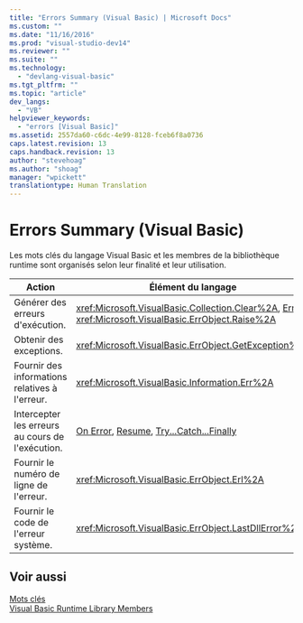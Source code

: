 ```yaml
---
title: "Errors Summary (Visual Basic) | Microsoft Docs"
ms.custom: ""
ms.date: "11/16/2016"
ms.prod: "visual-studio-dev14"
ms.reviewer: ""
ms.suite: ""
ms.technology: 
  - "devlang-visual-basic"
ms.tgt_pltfrm: ""
ms.topic: "article"
dev_langs: 
  - "VB"
helpviewer_keywords: 
  - "errors [Visual Basic]"
ms.assetid: 2557da60-c6dc-4e99-8128-fceb6f8a0736
caps.latest.revision: 13
caps.handback.revision: 13
author: "stevehoag"
ms.author: "shoag"
manager: "wpickett"
translationtype: Human Translation
---
```

# Errors Summary (Visual Basic)
Les mots clés du langage Visual Basic et les membres de la bibliothèque runtime sont organisés selon leur finalité et leur utilisation.  
  
|Action|Élément du langage|  
|------------|------------------------|  
|Générer des erreurs d'exécution.|<xref:Microsoft.VisualBasic.Collection.Clear%2A>, [Error](../../../visual-basic/language-reference/statements/error-statement.md), <xref:Microsoft.VisualBasic.ErrObject.Raise%2A>|  
|Obtenir des exceptions.|<xref:Microsoft.VisualBasic.ErrObject.GetException%2A>|  
|Fournir des informations relatives à l'erreur.|<xref:Microsoft.VisualBasic.Information.Err%2A>|  
|Intercepter les erreurs au cours de l'exécution.|[On Error](../../../visual-basic/language-reference/statements/on-error-statement.md), [Resume](../../../visual-basic/language-reference/statements/resume-statement.md), [Try...Catch...Finally](../../../visual-basic/language-reference/statements/try-catch-finally-statement.md)|  
|Fournir le numéro de ligne de l'erreur.|<xref:Microsoft.VisualBasic.ErrObject.Erl%2A>|  
|Fournir le code de l'erreur système.|<xref:Microsoft.VisualBasic.ErrObject.LastDllError%2A>|  
  
## Voir aussi  
 [Mots clés](../../../visual-basic/language-reference/keywords/index.md)   
 [Visual Basic Runtime Library Members](../../../visual-basic/language-reference/runtime-library-members.md)